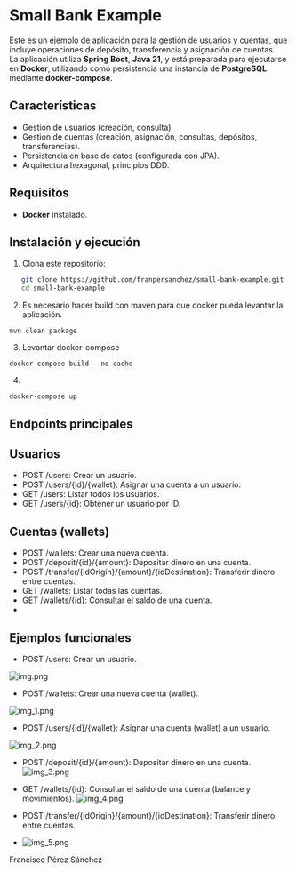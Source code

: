 # Small Bank Example

Este es un ejemplo de aplicación para la gestión de usuarios y cuentas, que incluye operaciones de depósito, transferencia y asignación de cuentas.  
La aplicación utiliza **Spring Boot**, **Java 21**, y está preparada para ejecutarse en **Docker**, utilizando como persistencia una instancia de **PostgreSQL** mediante **docker-compose**.

## Características

- Gestión de usuarios (creación, consulta).
- Gestión de cuentas (creación, asignación, consultas, depósitos, transferencias).
- Persistencia en base de datos (configurada con JPA).
- Arquitectura hexagonal, principios DDD.


## Requisitos

- **Docker** instalado.

## Instalación y ejecución

1. Clona este repositorio:
   
```bash
   git clone https://github.com/franpersanchez/small-bank-example.git
   cd small-bank-example
````
2.  Es necesario hacer build con maven para que docker pueda levantar la aplicación.
````angular2html
mvn clean package
````
3. Levantar docker-compose
````
docker-compose build --no-cache
````
4. 
````angular2html
docker-compose up    
````
## Endpoints principales
## Usuarios
- POST /users: Crear un usuario.
- POST /users/{id}/{wallet}: Asignar una cuenta a un usuario.
- GET /users: Listar todos los usuarios.
- GET /users/{id}: Obtener un usuario por ID.

## Cuentas (wallets)
- POST /wallets: Crear una nueva cuenta.
- POST /deposit/{id}/{amount}: Depositar dinero en una cuenta.
- POST /transfer/{idOrigin}/{amount}/{idDestination}: Transferir dinero entre cuentas.
- GET /wallets: Listar todas las cuentas.
- GET /wallets/{id}: Consultar el saldo de una cuenta.
- 
## Ejemplos funcionales
- POST /users: Crear un usuario.

![img.png](public/img.png)

- POST /wallets: Crear una nueva cuenta (wallet).

![img_1.png](public/img_1.png)

- POST /users/{id}/{wallet}: Asignar una cuenta (wallet) a un usuario.

![img_2.png](public/img_2.png)

- POST /deposit/{id}/{amount}: Depositar dinero en una cuenta.
![img_3.png](public/img_3.png)

- GET /wallets/{id}: Consultar el saldo de una cuenta (balance y movimientos).
![img_4.png](public/img_4.png)

- POST /transfer/{idOrigin}/{amount}/{idDestination}: Transferir dinero entre cuentas.
- ![img_5.png](public/img_5.png)



Francisco Pérez Sánchez
